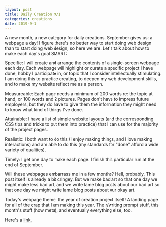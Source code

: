 ```yaml
---
layout: post
title: Daily Creation 9/1 
categories: creations
date: 2019-9-1
---
```


A new month, a new category for daily creations. September gives us: a webpage a day! I
figure there's no better way to start doing web design than to start doing web design, so
here we are. Let's talk about how to make each day's goal SMART:

Specific: I will create and arrange the contents of a single-screen webpage each day.
Each webpage will highlight or curate a specific project I have done, hobby I participate
in, or topic that I consider intellectually stimulating. I am doing this to practice
creating, to deepen my web development skills, and to make my website reflect me as a
person.

Measureable: Each page needs a minimum of 200 words re: the topic at hand, or 100 words
and 2 pictures. Pages don't have to impress future employers, but they do have to give
them the information they might need to know what kind of things I've done.

Attainable: I have a list of simple website layouts (and the corresponding CSS tips and
tricks to put them into practice) that I can use for the majority of the project pages.

Realistic: I both want to do this (I enjoy making things, and I love making interactions)
and am able to do this (my standards for "done" afford a wide variety of qualities).

Timely: I get one day to make each page. I finish this particular run at the end of
September.

Will these webpages embarrass me in a few months? Hell, probably. This post itself is
already a bit cringey. But we make bad art so that one day we might make less bad art,
and we write lame blog posts about our bad art so that one day we might write lame blog
posts about our okay art.


Today's webpage theme: the year of creation project itself! A landing page for all of the
crap that I am making this year. The r/writing prompt stuff, this month's stuff (how
meta), and eventually everything else, too.

Here's a [link.](/yearofcreation.html)

